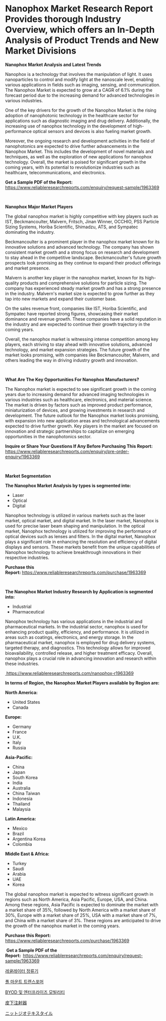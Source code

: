 <p><h1>Nanophox Market Research Report Provides thorough Industry Overview, which offers an In-Depth Analysis of Product Trends and New Market Divisions</h1></p><p><strong>Nanophox Market Analysis and Latest Trends</strong></p>
<p><p>Nanophox is a technology that involves the manipulation of light. It uses nanoparticles to control and modify light at the nanoscale level, enabling various applications in fields such as imaging, sensing, and communication. The Nanophox Market is expected to grow at a CAGR of 6.1% during the forecast period due to the increasing demand for advanced technologies in various industries.</p><p>One of the key drivers for the growth of the Nanophox Market is the rising adoption of nanophotonic technology in the healthcare sector for applications such as diagnostic imaging and drug delivery. Additionally, the increasing use of nanophox technology in the development of high-performance optical sensors and devices is also fueling market growth.</p><p>Moreover, the ongoing research and development activities in the field of nanophotonics are expected to drive further advancements in the Nanophox Market. This includes the development of novel materials and techniques, as well as the exploration of new applications for nanophox technology. Overall, the market is poised for significant growth in the coming years, with its potential to revolutionize industries such as healthcare, telecommunications, and electronics.</p></p>
<p><strong>Get a Sample PDF of the Report:&nbsp;</strong> <a href="https://www.reliableresearchreports.com/enquiry/request-sample/1963369">https://www.reliableresearchreports.com/enquiry/request-sample/1963369</a></p>
<p>&nbsp;</p>
<p><strong>Nanophox Major Market Players</strong></p>
<p><p>The global nanophox market is highly competitive with key players such as IST, Beckmancoulter, Malvern, Fritsch, Jinan Winner, OCCHIO, PSS Particle Sizing Systems, Horiba Scientific, Shimadzu, ATS, and Sympatec dominating the industry.</p><p>Beckmancoulter is a prominent player in the nanophox market known for its innovative solutions and advanced technology. The company has shown consistent market growth and a strong focus on research and development to stay ahead in the competitive landscape. Beckmancoulter's future growth prospects look promising as they continue to expand their product offerings and market presence.</p><p>Malvern is another key player in the nanophox market, known for its high-quality products and comprehensive solutions for particle sizing. The company has experienced steady market growth and has a strong presence in the industry. Malvern's market size is expected to grow further as they tap into new markets and expand their customer base.</p><p>On the sales revenue front, companies like IST, Horiba Scientific, and Sympatec have reported strong figures, showcasing their market dominance and revenue growth. These companies have a solid reputation in the industry and are expected to continue their growth trajectory in the coming years.</p><p>Overall, the nanophox market is witnessing intense competition among key players, each striving to stay ahead with innovative solutions, advanced technology, and market expansion strategies. The future growth of the market looks promising, with companies like Beckmancoulter, Malvern, and others leading the way in driving industry growth and innovation.</p></p>
<p>&nbsp;</p>
<p><strong>What Are The Key Opportunities For Nanophox Manufacturers?</strong></p>
<p><p>The Nanophox market is expected to see significant growth in the coming years due to increasing demand for advanced imaging technologies in various industries such as healthcare, electronics, and material science. The market is driven by factors such as improved product performance, miniaturization of devices, and growing investments in research and development. The future outlook for the Nanophox market looks promising, with expansion into new application areas and technological advancements expected to drive further growth. Key players in the market are focused on innovation and strategic partnerships to capitalize on emerging opportunities in the nanophotonics sector.</p></p>
<p><strong>Inquire or Share Your Questions If Any Before Purchasing This Report:</strong> <a href="https://www.reliableresearchreports.com/enquiry/pre-order-enquiry/1963369">https://www.reliableresearchreports.com/enquiry/pre-order-enquiry/1963369</a></p>
<p>&nbsp;</p>
<p><strong>Market Segmentation</strong></p>
<p><strong>The Nanophox Market Analysis by types is segmented into:</strong></p>
<p><ul><li>Laser</li><li>Optical</li><li>Digital</li></ul></p>
<p><p>Nanophox technology is utilized in various markets such as the laser market, optical market, and digital market. In the laser market, Nanophox is used for precise laser beam shaping and manipulation. In the optical market, Nanophox technology is utilized for improving the performance of optical devices such as lenses and filters. In the digital market, Nanophox plays a significant role in enhancing the resolution and efficiency of digital displays and sensors. These markets benefit from the unique capabilities of Nanophox technology to achieve breakthrough innovations in their respective industries.</p></p>
<p><strong>Purchase this Report:&nbsp;</strong><a href="https://www.reliableresearchreports.com/purchase/1963369">https://www.reliableresearchreports.com/purchase/1963369</a></p>
<p>&nbsp;</p>
<p><strong>The Nanophox Market Industry Research by Application is segmented into:</strong></p>
<p><ul><li>Industrial</li><li>Pharmaceutical</li></ul></p>
<p><p>Nanophox technology has various applications in the industrial and pharmaceutical markets. In the industrial sector, nanophox is used for enhancing product quality, efficiency, and performance. It is utilized in areas such as coatings, electronics, and energy storage. In the pharmaceutical market, nanophox is employed for drug delivery systems, targeted therapy, and diagnostics. This technology allows for improved bioavailability, controlled release, and higher treatment efficacy. Overall, nanophox plays a crucial role in advancing innovation and research within these industries.</p></p>
<p><a href="https://www.reliableresearchreports.com/nanophox-r1963369">&nbsp;https://www.reliableresearchreports.com/nanophox-r1963369</a></p>
<p><strong>In terms of Region, the Nanophox Market Players available by Region are:</strong></p>
<p>
    <p> <strong> North America: </strong>
        <ul>
            <li>United States</li>
            <li>Canada</li>
        </ul>
        </p> 
    <p> <strong> Europe: </strong>
        <ul>
            <li>Germany</li>
            <li>France</li>
            <li>U.K.</li>
            <li>Italy</li>
            <li>Russia</li>
        </ul>
        </p> 
    <p> <strong> Asia-Pacific: </strong>
        <ul>
            <li>China</li>
            <li>Japan</li>
            <li>South Korea</li>
            <li>India</li>
            <li>Australia</li>
            <li>China Taiwan</li>
            <li>Indonesia</li>
            <li>Thailand</li>
            <li>Malaysia</li>
        </ul>
        </p> 
    <p> <strong> Latin America: </strong>
        <ul>
            <li>Mexico</li>
            <li>Brazil</li>
            <li>Argentina Korea</li>
            <li>Colombia</li>
        </ul>
        </p> 
    <p> <strong> Middle East & Africa: </strong>
        <ul>
            <li>Turkey</li>
            <li>Saudi</li>
            <li>Arabia</li>
            <li>UAE</li>
            <li>Korea</li>
        </ul>
    </p>
    </p>
<p><p>The global nanophox market is expected to witness significant growth in regions such as North America, Asia Pacific, Europe, USA, and China. Among these regions, Asia Pacific is expected to dominate the market with a market share of 35%, followed by North America with a market share of 30%, Europe with a market share of 25%, USA with a market share of 7%, and China with a market share of 3%. These regions are anticipated to drive the growth of the nanophox market in the coming years.</p></p>
<p><strong>Purchase this Report: </strong><a href="https://www.reliableresearchreports.com/purchase/1963369">https://www.reliableresearchreports.com/purchase/1963369</a></p>
<p>&nbsp;<strong>Get a Sample PDF of the Report:&nbsp;&nbsp;</strong><a href="https://www.reliableresearchreports.com/enquiry/request-sample/1963369">https://www.reliableresearchreports.com/enquiry/request-sample/1963369</a></p>
<p><strong></strong></p>
<p><p><a href="https://github.com/xvz497517413/Market-Research-Report-List-1/blob/main/193885428619.md">레귤레이터 정류기</a></p><p><a href="https://github.com/vskv4779xr1/Market-Research-Report-List-1/blob/main/404999828620.md">폴 마운트 트랜스포머</a></p><p><a href="https://medium.com/@jodyomenick905/2024-2031-%EA%B8%B0%EA%B0%84%EC%9D%84-%EC%9C%84%ED%95%9C-byod-%EB%B0%8F-%EA%B8%B0%EC%97%85-%EC%9D%B4%EB%8F%99%EC%84%B1-%EC%8B%9C%EC%9E%A5-%EB%8F%99%ED%96%A5-%EB%B0%8F-%EC%8B%9C%EC%9E%A5-%EB%B6%84%EC%84%9D%EC%9D%84-%EC%98%88%EC%B8%A1%ED%95%A9%EB%8B%88%EB%8B%A4-636458a9e1a1">BYOD 및 엔터프라이즈 모빌리티</a></p><p><a href="https://github.com/EmoryYundt1935/Market-Research-Report-List-1/blob/main/689727131183.md">皮下注射器</a></p><p><a href="https://github.com/mcbeesbxa270/Market-Research-Report-List-1/blob/main/695655731180.md">ニットジオテキスタイル</a></p></p>